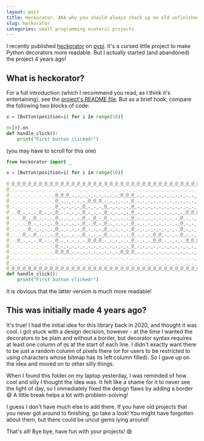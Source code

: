 ```yaml
---
layout: post
title: Heckorator, AKA why you should always check up on old unfinished projects
slug: heckorator
categories: small programming esoteric projects
---
```


I recently published [heckorator][gh] on [pypi][pypi]. It's a cursed little project to make Python decorators more readable. But I actually started (and abandoned) the project 4 years ago!

<!--more-->

## What is heckorator?

For a full introduction (which I recommend you read, as I think it's entertaining), see the [project's README file][gh]. But as a brief hook, compare the following two blocks of code:

```py
x = [Button(position=i) for i in range(10)]

@x[0].on
def handle_click():
    print("First button clicked!")
```

(you may have to scroll for this one)

```py
from heckorator import _

x = [Button(position=i) for i in range(10)]

@_@_@_@_@_@_@_@_@_@_@_@_@_@_@_@_@_@_@_@_@_@_@_@_@_@_@_@_@_@_@_@_@_@_@_@_@_@_@_@_@_@_@_@_@_
@_._._._._._._._._._._._._._._._._._._._._._._._._._._._._._._._._._._._._._._._._._._._@_
@_._._._._._._._._@_@_@_._._._._._._._._._@_@_@_._._._._._._._._._._._._._._._._._._._._@_
@_._._._._._._._._@_._._._._._@_@_@_._._._._._@_._._._._._._._._._._._._._._._._._._._._@_
@_._._._._._._._._@_._._._._@_._._._@_._._._._@_._._._._._._._._._._._._._._._._._._._._@_
@_._@_._._._@_._._@_._._._._@_._._._@_._._._._@_._._._._._._._._._@_@_@_._._@_@_@_@_._._@_
@_._._@_._@_._._._@_._._._._@_._@_._@_._._._._@_._._._._._._._._@_._._._@_._@_._._._@_._@_
@_._._._@_._._._._@_._._._._@_._@_._@_._._._._@_._._._._._._._._@_._._._@_._@_._._._@_._@_
@_._._._@_._._._._@_._._._._@_._._._@_._._._._@_._._._._._._._._@_._._._@_._@_._._._@_._@_
@_._._@_._@_._._._@_._._._._@_._._._@_._._._._@_._._._@_@_._._._@_._._._@_._@_._._._@_._@_
@_._@_._._._@_._._@_._._._._._@_@_@_._._._._._@_._._._@_@_._._._._@_@_@_._._@_._._._@_._@_
@_._._._._._._._._@_._._._._._._._._._._._._._@_._._._._._._._._._._._._._._._._._._._._@_
@_._._._._._._._._@_@_@_._._._._._._._._._@_@_@_._._._._._._._._._._._._._._._._._._._._@_
@_._._._._._._._._._._._._._._._._._._._._._._._._._._._._._._._._._._._._._._._._._._._@_
@_._._._._._._._._._._._._._._._._._._._._._._._._._._._._._._._._._._._._._._._._._._._@_
@_@_@_@_@_@_@_@_@_@_@_@_@_@_@_@_@_@_@_@_@_@_@_@_@_@_@_@_@_@_@_@_@_@_@_@_@_@_@_@_@_@_@_@_@_
def handle_click():
    print("First button clicked!")
```

It is obvious that the latter version is much more readable!

## This was initially made 4 years ago?

It's true! I had the initial idea for this library back in 2020, and thought it was cool.
I got stuck with a design decision, however - at the time I wanted the decorators to be plain
and without a border, but decorator syntax requires at least one column of `@`s at the start of 
each line. I didn't exactly want there to be just a random column of pixels there (or for users
to be restricted to using characters whose bitmap has its left column filled). So I gave up on
the idea and moved on to other silly things.

When I found this folder on my laptop yesterday, I was reminded of how cool and silly I thought
the idea was. It felt like a shame for it to never see the light of day, so I immediately fixed
the design flaws by adding a border 😄 A little break helps a lot with problem-solving!

I guess I don't have much else to add there. If you have old projects that you never got around
to finishing, go take a look! You might have forgotten about them, but there could be uncut gems
lying around!

That's all! Bye bye, have fun with your projects! 😄

[pypi]: https://pypi.org/project/heckorator
[gh]: https://github.com/RocketRace/heckorator
